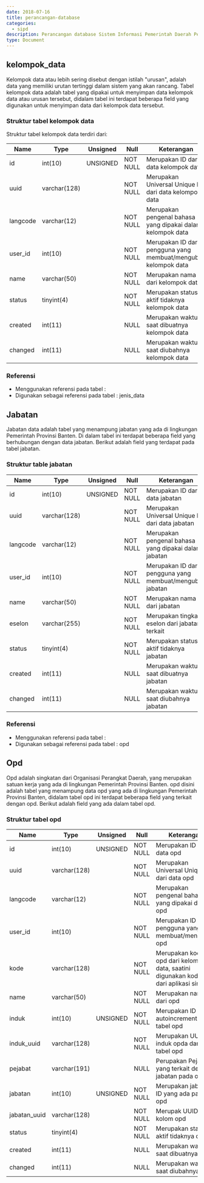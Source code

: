 ```yaml
---
date: 2018-07-16
title: perancangan-database
categories:
  - sipd
description: Perancangan database Sistem Informasi Pemerintah Daerah Pemerintah Provinsi Banten
type: Document
---
```


## kelompok_data

Kelompok data atau lebih sering disebut dengan istilah "urusan", adalah data yang memiliki urutan tertinggi dalam sistem yang akan rancang. Tabel kelompok data adalah tabel yang dipakai untuk menyimpan data kelompok data atau urusan tersebut, didalam tabel ini terdapat beberapa field yang digunakan untuk menyimpan data dari kelompok data tersebut.

### Struktur tabel kelompok data

Struktur tabel kelompok data terdiri dari:

| Name     | Type         | Unsigned | Null     | Keterangan                                                     |
|----------|--------------|----------|----------|----------------------------------------------------------------|
| id       | int(10)      | UNSIGNED | NOT NULL | Merupakan ID dari data kelompok data                           |
| uuid     | varchar(128) |          | NOT NULL | Merupakan Universal Unique ID dari data kelompok data          |
| langcode | varchar(12)  |          | NOT NULL | Merupakan pengenal bahasa yang dipakai dalam kelompok data     |
| user_id  | int(10)      |          | NOT NULL | Merupakan ID dari pengguna yang membuat/mengubah kelompok data |
| name     | varchar(50)  |          | NOT NULL | Merupakan nama dari kelompok data                              |
| status   | tinyint(4)   |          | NOT NULL | Merupakan status aktif tidaknya kelompok data                  |
| created  | int(11)      |          | NULL     | Merupakan waktu saat dibuatnya kelompok data                   |
| changed  | int(11)      |          | NULL     | Merupakan waktu saat diubahnya kelompok data                   |

### Referensi

- Menggunakan referensi pada tabel :
- Digunakan sebagai referensi pada tabel : jenis_data

## Jabatan

Jabatan data adalah tabel yang menampung jabatan yang ada di lingkungan Pemerintah Provinsi Banten. Di dalam tabel ini terdapat beberapa field yang berhubungan dengan data jabatan. Berikut adalah field yang terdapat pada tabel jabatan.

### Struktur table jabatan

| Name     | Type         | Unsigned | Null     | Keterangan                                               |
|----------|--------------|----------|----------|----------------------------------------------------------|
| id       | int(10)      | UNSIGNED | NOT NULL | Merupakan ID dari data jabatan                           |
| uuid     | varchar(128) |          | NOT NULL | Merupakan Universal Unique ID dari data jabatan          |
| langcode | varchar(12)  |          | NOT NULL | Merupakan pengenal bahasa yang dipakai dalam jabatan     |
| user_id  | int(10)      |          | NOT NULL | Merupakan ID dari pengguna yang membuat/mengubah jabatan |
| name     | varchar(50)  |          | NOT NULL | Merupakan nama dari jabatan                              |
| eselon   | varchar(255) |          | NOT NULL | Merupakan tingkat eselon dari jabatan terkait            |
| status   | tinyint(4)   |          | NOT NULL | Merupakan status aktif tidaknya jabatan                  |
| created  | int(11)      |          | NULL     | Merupakan waktu saat dibuatnya jabatan                   |
| changed  | int(11)      |          | NULL     | Merupakan waktu saat diubahnya jabatan                   |

### Referensi

- Menggunakan referensi pada tabel :
- Digunakan sebagai referensi pada tabel : opd

## Opd

Opd adalah singkatan dari Organisasi Perangkat Daerah, yang merupakan satuan kerja yang ada di lingkungan Pemerintah Provinsi Banten. opd disini adalah tabel yang menampung data opd yang ada di lingkungan Pemerintah Provinsi Banten, didalam tabel opd ini terdapat beberapa field yang terkait dengan opd. Berikut adalah field yang ada dalam tabel opd.

### Struktur tabel opd

| Name         | Type         | Unsigned | Null     | Keterangan                                                                             |
|--------------|--------------|----------|----------|----------------------------------------------------------------------------------------|
| id           | int(10)      | UNSIGNED | NOT NULL | Merupakan ID dari data opd                                                             |
| uuid         | varchar(128) |          | NOT NULL | Merupakan Universal Unique ID dari data opd                                            |
| langcode     | varchar(12)  |          | NOT NULL | Merupakan pengenal bahasa yang dipakai dalam opd                                       |
| user_id      | int(10)      |          | NOT NULL | Merupakan ID dari pengguna yang membuat/mengubah opd                                   |
| kode         | varchar(128) |          | NOT NULL | Merupakan kode opd dari kelompok data, saatini digunakan kode opd dari aplikasi simpeg |
| name         | varchar(50)  |          | NOT NULL | Merupakan nama dari opd                                                                |
| induk        | int(10)      | UNSIGNED | NOT NULL | Merupakan ID autoincrement dari tabel opd                                              |
| induk_uuid   | varchar(128) |          | NOT NULL | Merupakan UUID induk opda dari tabel opd                                               |
| pejabat      | varchar(191) |          | NULL     | Perupakan Pejabat yang terkait dengan jabatan pada opd                                 |
| jabatan      | int(10)      | UNSIGNED | NOT NULL | Merupakan jabatan ID yang ada pada opd                                                 |
| jabatan_uuid | varchar(128) |          | NOT NULL | Merupak UUID dari kolom opd                                                            |
| status       | tinyint(4)   |          | NOT NULL | Merupakan status aktif tidaknya opd                                                    |
| created      | int(11)      |          | NULL     | Merupakan waktu saat dibuatnya opd                                                     |
| changed      | int(11)      |          | NULL     | Merupakan waktu saat diubahnya opd                                                     |
